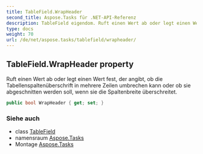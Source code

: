 ```yaml
---
title: TableField.WrapHeader
second_title: Aspose.Tasks für .NET-API-Referenz
description: TableField eigendom. Ruft einen Wert ab oder legt einen Wert fest der angibt ob die Tabellenspaltenüberschrift in mehrere Zeilen umbrechen kann oder ob sie abgeschnitten werden soll wenn sie die Spaltenbreite überschreitet.
type: docs
weight: 70
url: /de/net/aspose.tasks/tablefield/wrapheader/
---
```

## TableField.WrapHeader property

Ruft einen Wert ab oder legt einen Wert fest, der angibt, ob die Tabellenspaltenüberschrift in mehrere Zeilen umbrechen kann oder ob sie abgeschnitten werden soll, wenn sie die Spaltenbreite überschreitet.

```csharp
public bool WrapHeader { get; set; }
```

### Siehe auch

* class [TableField](../)
* namensraum [Aspose.Tasks](../../tablefield/)
* Montage [Aspose.Tasks](../../../)


